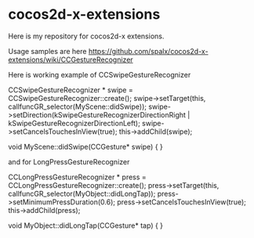 cocos2d-x-extensions
====================

Here is my repository for cocos2d-x extensions.

Usage samples are here https://github.com/spalx/cocos2d-x-extensions/wiki/CCGestureRecognizer

Here is working example of CCSwipeGestureRecognizer

CCSwipeGestureRecognizer * swipe = CCSwipeGestureRecognizer::create();
swipe->setTarget(this, callfuncGR_selector(MyScene::didSwipe));
swipe->setDirection(kSwipeGestureRecognizerDirectionRight | kSwipeGestureRecognizerDirectionLeft);
swipe->setCancelsTouchesInView(true);
this->addChild(swipe);

void MyScene::didSwipe(CCGesture* swipe) {
}


and for LongPressGestureRecognizer

CCLongPressGestureRecognizer * press = CCLongPressGestureRecognizer::create();
press->setTarget(this, callfuncGR_selector(MyObject::didLongTap));
press->setMinimumPressDuration(0.6);
press->setCancelsTouchesInView(true);
this->addChild(press);


void MyObject::didLongTap(CCGesture* tap) {
}
